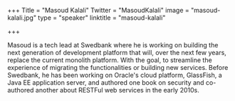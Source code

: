 +++
Title = "Masoud Kalali"
Twitter = "MasoudKalali"
image = "masoud-kalali.jpg"
type = "speaker"
linktitle = "masoud-kalali"

+++

Masoud is a tech lead at Swedbank where he is working on building the next generation of development platform that will, over the next few years, replace the current monolith platform. With the goal, to streamline the experience of migrating the functionalities or building new services. Before Swedbank, he has been working on Oracle's cloud platform, GlassFish, a Java EE application server, and authored one book on security and co-authored another about RESTFul web services in the early 2010s.
